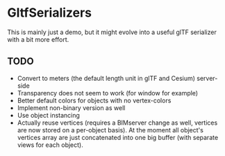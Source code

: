 # GltfSerializers

This is mainly just a demo, but it might evolve into a useful glTF serializer with a bit more effort.

## TODO

- Convert to meters (the default length unit in glTF and Cesium) server-side
- Transparency does not seem to work (for window for example)
- Better default colors for objects with no vertex-colors
- Implement non-binary version as well
- Use object instancing
- Actually reuse vertices (requires a BIMserver change as well, vertices are now stored on a per-object basis). At the moment all object's vertices array are just concatenated into one big buffer (with separate views for each object).
